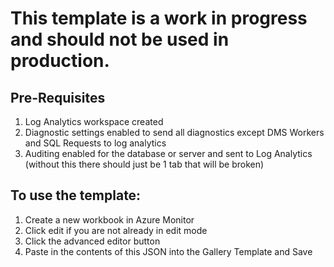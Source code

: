 # This template is a work in progress and should not be used in production. 

## Pre-Requisites
1. Log Analytics workspace created
2. Diagnostic settings enabled to send all diagnostics except DMS Workers and SQL Requests to log analytics
3. Auditing enabled for the database or server and sent to Log Analytics (without this there should just be 1 tab that will be broken)

## To use the template:
1. Create a new workbook in Azure Monitor
2. Click edit if you are not already in edit mode
3. Click the advanced editor button
4. Paste in the contents of this JSON into the Gallery Template and Save
